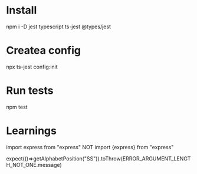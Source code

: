 # Install
npm i -D jest typescript ts-jest @types/jest
# Createa config
npx ts-jest config:init
# Run tests
npm test 



# Learnings
import express from "express" NOT import {express} from "express"


expect(()=>getAlphabetPosition("SS")).toThrow(ERROR_ARGUMENT_LENGTH_NOT_ONE.message)
